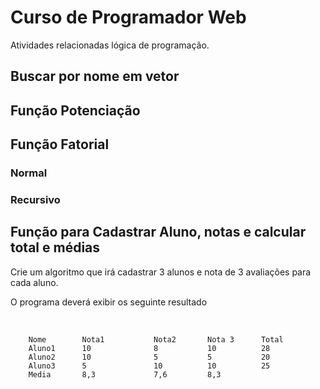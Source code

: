 # Curso de Programador Web
Atividades relacionadas lógica de programação.

## Buscar por nome em vetor

## Função Potenciação

## Função Fatorial 

### Normal

### Recursivo

## Função para Cadastrar Aluno, notas e calcular total e médias

Crie um algoritmo que irá cadastrar 3 alunos e nota de 3 avaliações para cada aluno.

O programa deverá exibir os seguinte resultado 

<br/>

```
	Nome 		Nota1 		    Nota2 		Nota 3 	    Total
    Aluno1		10		        8		    10		    28
    Aluno2		10		        5		    5		    20
    Aluno3		5		        10		    10		    25	
    Media		8,3		        7,6         8,3

````